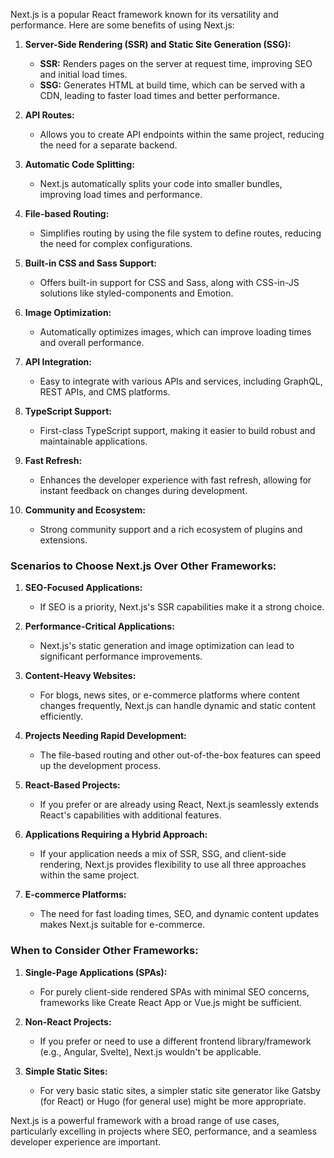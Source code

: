 Next.js is a popular React framework known for its versatility and performance. Here are some benefits of using Next.js:

1. **Server-Side Rendering (SSR) and Static Site Generation (SSG):**
   - **SSR:** Renders pages on the server at request time, improving SEO and initial load times.
   - **SSG:** Generates HTML at build time, which can be served with a CDN, leading to faster load times and better performance.

2. **API Routes:**
   - Allows you to create API endpoints within the same project, reducing the need for a separate backend.

3. **Automatic Code Splitting:**
   - Next.js automatically splits your code into smaller bundles, improving load times and performance.

4. **File-based Routing:**
   - Simplifies routing by using the file system to define routes, reducing the need for complex configurations.

5. **Built-in CSS and Sass Support:**
   - Offers built-in support for CSS and Sass, along with CSS-in-JS solutions like styled-components and Emotion.

6. **Image Optimization:**
   - Automatically optimizes images, which can improve loading times and overall performance.

7. **API Integration:**
   - Easy to integrate with various APIs and services, including GraphQL, REST APIs, and CMS platforms.

8. **TypeScript Support:**
   - First-class TypeScript support, making it easier to build robust and maintainable applications.

9. **Fast Refresh:**
   - Enhances the developer experience with fast refresh, allowing for instant feedback on changes during development.

10. **Community and Ecosystem:**
    - Strong community support and a rich ecosystem of plugins and extensions.

### Scenarios to Choose Next.js Over Other Frameworks:

1. **SEO-Focused Applications:**
   - If SEO is a priority, Next.js's SSR capabilities make it a strong choice.

2. **Performance-Critical Applications:**
   - Next.js's static generation and image optimization can lead to significant performance improvements.

3. **Content-Heavy Websites:**
   - For blogs, news sites, or e-commerce platforms where content changes frequently, Next.js can handle dynamic and static content efficiently.

4. **Projects Needing Rapid Development:**
   - The file-based routing and other out-of-the-box features can speed up the development process.

5. **React-Based Projects:**
   - If you prefer or are already using React, Next.js seamlessly extends React's capabilities with additional features.

6. **Applications Requiring a Hybrid Approach:**
   - If your application needs a mix of SSR, SSG, and client-side rendering, Next.js provides flexibility to use all three approaches within the same project.

7. **E-commerce Platforms:**
   - The need for fast loading times, SEO, and dynamic content updates makes Next.js suitable for e-commerce.

### When to Consider Other Frameworks:

1. **Single-Page Applications (SPAs):**
   - For purely client-side rendered SPAs with minimal SEO concerns, frameworks like Create React App or Vue.js might be sufficient.

2. **Non-React Projects:**
   - If you prefer or need to use a different frontend library/framework (e.g., Angular, Svelte), Next.js wouldn't be applicable.

3. **Simple Static Sites:**
   - For very basic static sites, a simpler static site generator like Gatsby (for React) or Hugo (for general use) might be more appropriate.

Next.js is a powerful framework with a broad range of use cases, particularly excelling in projects where SEO, performance, and a seamless developer experience are important.